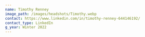 ```yaml
---
name: Timothy Renney
image_path: /images/headshots/Timothy.webp
contact: https://www.linkedin.com/in/timothy-renney-644146192/
contact_type: LinkedIn
g_year: Winter 2022
---
```

